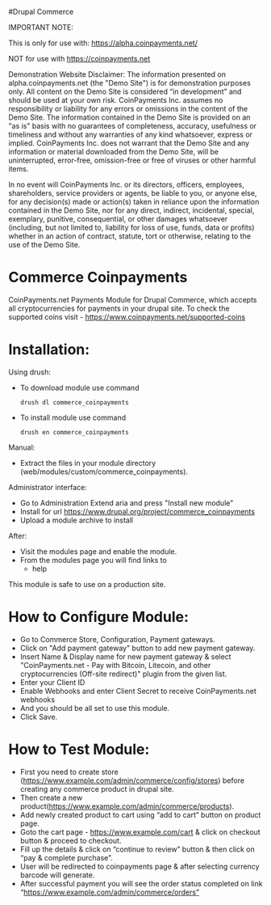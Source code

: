 #Drupal Commerce

IMPORTANT NOTE:

This is only for use with: https://alpha.coinpayments.net/

NOT for use with https://coinpayments.net

Demonstration Website Disclaimer:   The information presented on alpha.coinpayments.net (the "Demo Site") is for demonstration purposes only. All content on the Demo Site is considered “in development” and should be used at your own risk. CoinPayments Inc. assumes no responsibility or liability for any errors or omissions in the content of the Demo Site. The information contained in the Demo Site is provided on an "as is" basis with no guarantees of completeness, accuracy, usefulness or timeliness and without any warranties of any kind whatsoever, express or implied. CoinPayments Inc. does not warrant that the Demo Site and any information or material downloaded from the Demo Site, will be uninterrupted, error-free, omission-free or free of viruses or other harmful items.

In no event will CoinPayments Inc. or its directors, officers, employees, shareholders, service providers or agents, be liable to you, or anyone else, for any decision(s) made or action(s) taken in reliance upon the information contained in the Demo Site, nor for any direct, indirect, incidental, special, exemplary, punitive, consequential, or other damages whatsoever (including, but not limited to, liability for loss of use, funds, data or profits) whether in an action of contract, statute, tort or otherwise, relating to the use of the Demo Site.

Commerce Coinpayments
=====================
CoinPayments.net Payments Module for Drupal Commerce, which accepts all
cryptocurrencies for payments in your drupal site. To check the supported
coins visit - https://www.coinpayments.net/supported-coins

Installation:
=============
  Using drush:
  - To download module use command
  
    `drush dl commerce_coinpayments`
  - To install module use command
  
    `drush en commerce_coinpayments`

  Manual:
  - Extract the files in your module directory (web/modules/custom/commerce_coinpayments).

  Administrator interface:
  - Go to Administration Extend aria and press "Install new module"
  - Install for url https://www.drupal.org/project/commerce_coinpayments
  - Upload a module archive to install


  After:
  - Visit the modules page and enable the module.
  - From the modules page you will find links to
    - help

This module is safe to use on a production site.

How to Configure Module:
========================
 - Go to Commerce Store, Configuration, Payment gateways.
 - Click on "Add payment gateway" button to add new payment gateway.
 - Insert Name & Display name for new payment gateway & select
   "CoinPayments.net - Pay with Bitcoin, Litecoin, and other
   cryptocurrencies (Off-site redirect)" plugin from the given list.
 - Enter your Client ID
 - Enable Webhooks and enter Client Secret to receive CoinPayments.net webhooks
 - And you should be all set to use this module.
 - Click Save.

How to Test Module:
===================
 - First you need to create store (https://www.example.com/admin/commerce/config/stores)
   before creating any commerce product in drupal site.
 - Then create a new product(https://www.example.com/admin/commerce/products).
 - Add newly created product to cart using “add to cart” button on product page.
 - Goto the cart page - https://www.example.com/cart & click on checkout button & proceed to checkout.
 - Fill up the details & click on “continue to review” button & then click on “pay & complete purchase”.
 - User will be redirected to coinpayments page & after selecting currency barcode will generate.
 - After successful payment you will see the order status completed on
   link “https://www.example.com/admin/commerce/orders”

